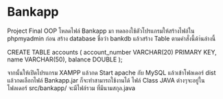 # Bankapp
Project Final OOP 
โหลดไฟล์ Bankapp มา
ทดลองใช้ตัวโปรแกรมให้สร้างไฟล์ใน phpmyadmin ก่อน สร้าง database ชื่อว่า bankdb 
แล้วสร้าง Table ตามคำสั่งนี้ด้า่นล่างนี้

CREATE TABLE accounts (
  account_number VARCHAR(20) PRIMARY KEY,
  name VARCHAR(50),
  balance DOUBLE
);

จากนั้นให้เปิดโปรแกรม XAMPP แล้วกด Start apache กับ MySQL แล้วเข้าโฟลเดอร์ dist แล้วกดเลือกไฟล์ Bankapp.jar ก็จะทำสามารถใช้งานได้
ไฟล์ Class JAVA ต่างๆจะอยู่ในโฟลเดอร์ src/bankapp/ จะมีไฟล์รวม ที่มีนามสกุล.java
